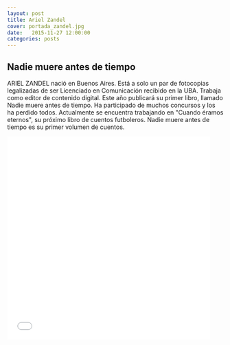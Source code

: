 ```yaml
---
layout: post
title: Ariel Zandel
cover: portada_zandel.jpg
date:   2015-11-27 12:00:00
categories: posts
---
```


## Nadie muere antes de tiempo

ARIEL ZANDEL nació en Buenos Aires. Está a solo un par de fotocopias legalizadas de ser Licenciado en Comunicación recibido en la UBA. Trabaja como editor de contenido digital. Este año publicará su primer libro, llamado Nadie muere antes de tiempo. Ha participado de muchos concursos y los ha perdido todos. Actualmente se encuentra trabajando en "Cuando éramos eternos", su próximo libro de cuentos futboleros. Nadie muere antes de tiempo es su primer volumen de cuentos.





<iframe width="473" height="473" src="/images/foto_zandel.jpg" frameborder="0"></iframe>